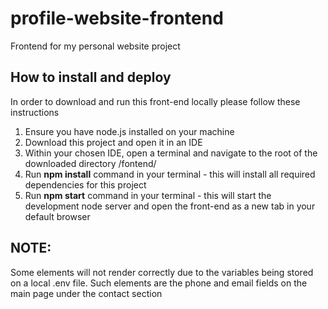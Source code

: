 # profile-website-frontend
Frontend for my personal website project

## How to install and deploy

In order to download and run this front-end locally please follow these instructions

1. Ensure you have node.js installed on your machine
2. Download this project and open it in an IDE
3. Within your chosen IDE, open a terminal and navigate to the root of the downloaded directory /fontend/
4. Run **npm install** command in your terminal - this will install all required dependencies for this project
5. Run **npm start** command in your terminal - this will start the development node server and open the front-end as a new tab in your default browser 

## NOTE:

Some elements will not render correctly due to the variables being stored on a local .env file. Such elements are the phone and email fields on the main page under the contact section